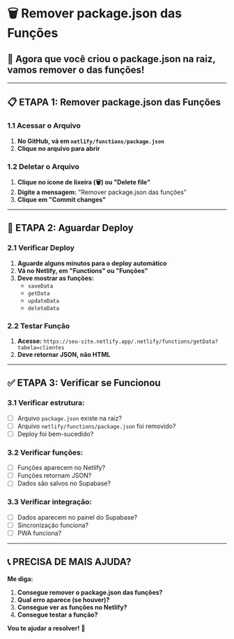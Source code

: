 # 🗑️ Remover package.json das Funções

## 🎯 **Agora que você criou o package.json na raiz, vamos remover o das funções!**

---

## 📋 **ETAPA 1: Remover package.json das Funções**

### **1.1 Acessar o Arquivo**
1. **No GitHub, vá em `netlify/functions/package.json`**
2. **Clique no arquivo para abrir**

### **1.2 Deletar o Arquivo**
1. **Clique no ícone de lixeira (🗑️) ou "Delete file"**
2. **Digite a mensagem:** "Remover package.json das funções"
3. **Clique em "Commit changes"**

---

## 🧪 **ETAPA 2: Aguardar Deploy**

### **2.1 Verificar Deploy**
1. **Aguarde alguns minutos para o deploy automático**
2. **Vá no Netlify, em "Functions" ou "Funções"**
3. **Deve mostrar as funções:**
   - `saveData`
   - `getData`
   - `updateData`
   - `deleteData`

### **2.2 Testar Função**
1. **Acesse:** `https://seu-site.netlify.app/.netlify/functions/getData?tabela=clientes`
2. **Deve retornar JSON, não HTML**

---

## ✅ **ETAPA 3: Verificar se Funcionou**

### **3.1 Verificar estrutura:**
- [ ] Arquivo `package.json` existe na raiz?
- [ ] Arquivo `netlify/functions/package.json` foi removido?
- [ ] Deploy foi bem-sucedido?

### **3.2 Verificar funções:**
- [ ] Funções aparecem no Netlify?
- [ ] Funções retornam JSON?
- [ ] Dados são salvos no Supabase?

### **3.3 Verificar integração:**
- [ ] Dados aparecem no painel do Supabase?
- [ ] Sincronização funciona?
- [ ] PWA funciona?

---

## 📞 **PRECISA DE MAIS AJUDA?**

**Me diga:**
1. **Consegue remover o package.json das funções?**
2. **Qual erro aparece (se houver)?**
3. **Consegue ver as funções no Netlify?**
4. **Consegue testar a função?**

**Vou te ajudar a resolver!** 🚀


